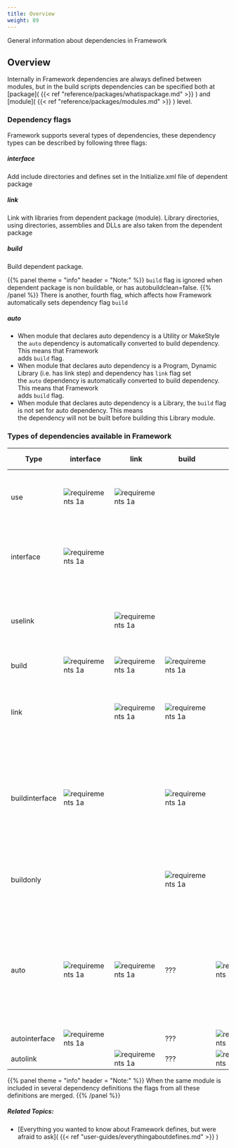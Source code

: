 ```yaml
---
title: Overview
weight: 89
---
```


General information about dependencies in Framework

<a name="DependenciesOveriew"></a>
## Overview ##

Internally in Framework dependencies are always defined between modules,
but in the build scripts dependencies can be specified both at [package]( {{< ref "reference/packages/whatispackage.md" >}} ) and [module]( {{< ref "reference/packages/modules.md" >}} ) level.

<a name="FrameworkDependencyFlags"></a>
### Dependency flags ###

Framework supports several types of dependencies, these dependency types can be described by following three flags:

##### interface #####
Add include directories and defines set in the Initialize.xml file of dependent package

##### link #####
Link with libraries from dependent package (module). Library directories, using directories, assemblies and DLLs are also taken from the dependent package

##### build #####
Build dependent package.


{{% panel theme = "info" header = "Note:" %}}
`build` flag is ignored when dependent package is non buildable, or has autobuildclean=false.
{{% /panel %}}
There is another, fourth flag, which affects how Framework automatically sets dependency flag `build` 

##### auto #####
 - When module that declares auto dependency is a Utility or MakeStyle<br>the `auto` dependency is automatically converted to build dependency. This means that Framework<br>adds `build` flag.
 - When module that declares auto dependency is a Program, Dynamic Library (i.e. has link step) and dependency has `link` flag set<br>the `auto` dependency is automatically converted to build dependency. This means that Framework<br>adds `build` flag.
 - When module that declares auto dependency is a Library, the `build` flag is not set for auto dependency.  This means<br>the dependency will not be built before building this Library module.

### Types of dependencies available in Framework ###

Type |interface |link |build |auto |transitively propagated |Description |
--- |--- |--- |--- |--- |--- |--- |
| use | ![requirements 1a]( requirements1a.gif ) | ![requirements 1a]( requirements1a.gif ) |  |  | ![requirements 1a]( requirements1a.gif ) | This type of dependencies often used with prebuilt external third party libraries. |
| interface | ![requirements 1a]( requirements1a.gif ) |  |  |  |  | These dependencies are used when only header files from dependent package are needed. |
| uselink |  | ![requirements 1a]( requirements1a.gif ) |  |  | ![requirements 1a]( requirements1a.gif ) | These dependencies can be used to ensure no header files from dependent package were used. |
|  |
| build | ![requirements 1a]( requirements1a.gif ) | ![requirements 1a]( requirements1a.gif ) | ![requirements 1a]( requirements1a.gif ) |  |  |  |
| link |  | ![requirements 1a]( requirements1a.gif ) | ![requirements 1a]( requirements1a.gif ) |  | ![requirements 1a]( requirements1a.gif ) | Use these dependencies to make sure no header files or defines from dependent package were used. |
| buildinterface | ![requirements 1a]( requirements1a.gif ) |  | ![requirements 1a]( requirements1a.gif ) |  |  | These dependencies are used when only header files from dependent package are needed and same time modules in dependent package must be built. |
| buildonly |  |  | ![requirements 1a]( requirements1a.gif ) |  |  | This type of dependency ensures build but no public data from dependent package are used in a build |
| auto | ![requirements 1a]( requirements1a.gif ) | ![requirements 1a]( requirements1a.gif ) | ??? | ![requirements 1a]( requirements1a.gif ) | ![requirements 1a]( requirements1a.gif ) | Using autodependencies is usually a safe option. They simplify build scripts when module declaring dependencies<br>can be built as a static or dynamic library depending on configuration settings. |
| autointerface | ![requirements 1a]( requirements1a.gif ) |  | ??? | ![requirements 1a]( requirements1a.gif ) |  |  |
| autolink |  | ![requirements 1a]( requirements1a.gif ) | ??? | ![requirements 1a]( requirements1a.gif ) | ![requirements 1a]( requirements1a.gif ) |  |


{{% panel theme = "info" header = "Note:" %}}
When the same module is included in several dependency definitions the flags from all these definitions are merged.
{{% /panel %}}

##### Related Topics: #####
-  [Everything you wanted to know about Framework defines, but were afraid to ask]( {{< ref "user-guides/everythingaboutdefines.md" >}} ) 
